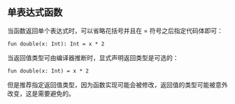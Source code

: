 ## 单表达式函数

当函数返回单个表达式时，可以省略花括号并且在 = 符号之后指定代码体即可：

```
fun double(x: Int): Int = x * 2
```

当返回值类型可由编译器推断时，显式声明返回类型是可选的：

```
fun double(x: Int) = x * 2
```

但是推荐指定返回值类型，因为函数实现可能会被修改，返回值的类型可能被意外改变，这是需要避免的。
